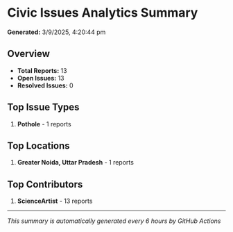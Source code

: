 #  Civic Issues Analytics Summary

**Generated:** 3/9/2025, 4:20:44 pm

##  Overview
- **Total Reports:** 13
- **Open Issues:** 13
- **Resolved Issues:** 0

##  Top Issue Types
1. **Pothole** - 1 reports

##  Top Locations
1. **Greater Noida, Uttar Pradesh** - 1 reports

##  Top Contributors
1. **ScienceArtist** - 13 reports

---
*This summary is automatically generated every 6 hours by GitHub Actions*
